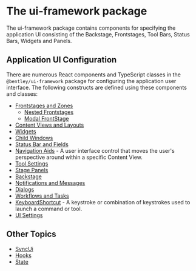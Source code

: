 # The ui-framework package

The ui-framework package contains components for specifying the application UI consisting of the Backstage, Frontstages, Tool Bars, Status Bars, Widgets and Panels.

## Application UI Configuration

There are numerous React components and TypeScript classes in the `@bentley/ui-framework` package for configuring the application user interface. The following constructs are defined using these components and classes:

- [Frontstages and Zones](./Frontstages.md)
  - [Nested Frontstages](./NestedFrontstage.md)
  - [Modal FrontStage](./ModalFrontstage.md)
- [Content Views and Layouts](./ContentViews.md)
- [Widgets](./Widgets.md)
- [Child Windows](./ChildWindows.md)
- [Status Bar and Fields](./StatusBar.md)
- [Navigation Aids]($ui-framework:NavigationAids) - A user interface control that moves the user's perspective around within a specific Content View.
- [Tool Settings](./ToolSettings.md)
- [Stage Panels](./StagePanels.md)
- [Backstage](./Backstage.md)
- [Notifications and Messages](./Notifications.md)
- [Dialogs](./Dialogs.md)
- [Workflows and Tasks](./TasksWorkflows.md)
- [KeyboardShortcut]($ui-framework:KeyboardShortcut) - A keystroke or combination of keystrokes used to launch a command or tool.
- [UI Settings](./UiSettings.md)

## Other Topics

- [SyncUi](./SyncUi.md)
- [Hooks](./Hooks.md)
- [State](./State.md)
